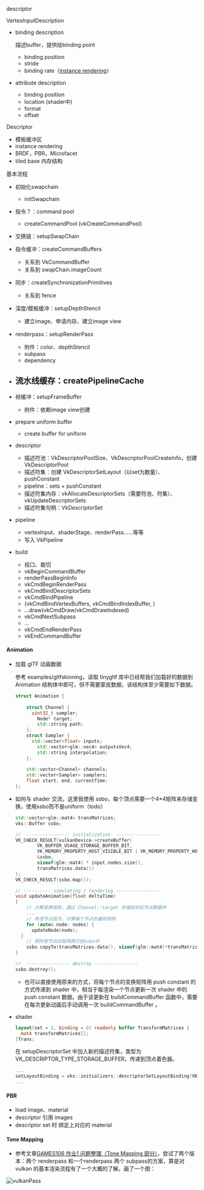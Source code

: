 descriptor



VertexInputDescription

- binding description

  描述buffer，提供给binding point

  - binding position
  - stride
  - binding rate（[instance rendering](https://zhuanlan.zhihu.com/p/54575986)）

- attribute description

  - binding position
  - location (shader中)
  - format
  - offset



Descriptor





- 模板缓冲区
- instance rendering
- BRDF，PBR，Microfacet
- tiled base 内存结构



基本流程

- 初始化swapchain
  - initSwapchain
- 指令？：command pool
  - createCommandPool (vkCreateCommandPool)
- 交换链：setupSwapChain
- 指令缓冲：createCommandBuffers
  - 关系到 VkCommandBuffer
  - 关系到 swapChain.imageCount
- 同步：createSynchronizationPrimitives
  - 关系到 fence
- 深度/模板缓冲：setupDepthStencil
  - 建立image、申请内存、建立image view
- renderpass：setupRenderPass
  - 附件：color、depthStencil
  - subpass
  - dependency
- 流水线缓存：createPipelineCache
  - 
- 帧缓冲：setupFrameBuffer
  - 附件：依赖image view创建

- prepare uniform buffer
  - create buffer for uniform
- descriptor
  - 描述符池：VkDescriptorPoolSize、VkDescriptorPoolCreateInfo，创建VkDescriptorPool
  - 描述符集：创建 VkDescriptorSetLayout（以set为数量）、pushConstant
  - pipeline：sets + pushConstant
  - 描述符集内存：vkAllocateDescriptorSets（需要符池、符集）、vkUpdateDescriptorSets
  - 描述符集句柄：VkDescriptorSet
- pipeline
  - vertexInput、shaderStage、renderPass……等等
  - 写入 VkPipeline
- build
  - 视口、裁切
  - vkBeginCommandBuffer
  - renderPassBeginInfo
  - vkCmdBeginRenderPass
  - vkCmdBindDescriptorSets
  - vkCmdBindPipeline
  -  (vkCmdBindVertexBuffers, vkCmdBindIndexBuffer, )
  - ...draw(vkCmdDraw/vkCmdDrawIndexed)
  - vkCmdNextSubpass
  - ...
  - vkCmdEndRenderPass
  - vkEndCommandBuffer



#### Animation

- 加载 glTF 动画数据

  参考 examples/gltfskinning，读取 tinygltf 库中已经帮我们加载好的数据到 Animation 结构体中即可，但不需要蒙皮数据，该结构体至少需要如下数据。

  ```c++
  struct Animation {
      
      struct Channel {
  		uint32_t sampler;
          Node* target;
          std::string path;
      };
      struct Sampler {
  		std::vector<float> inputs;
          std::vector<glm::vec4> outputsVec4;
          std::string interpolation;
      };
      
      std::vector<Channel> channels;
      std::vector<Sampler> samplers;
      float start, end, currentTime;
  };
  ```

  

- 如何与 shader 交流，这里我使用 ssbo，每个顶点需要一个4*4矩阵来存储变换，使用ssbo而不是uniform（todo）

  ```c++
  std::vector<glm::mat4> transMatrices;
  vks::Buffer ssbo;
  
  //  ---------------- initialization  ----------------
  VK_CHECK_RESULT(vulkanDevice->createBuffer(
          VK_BUFFER_USAGE_STORAGE_BUFFER_BIT,
          VK_MEMORY_PROPERTY_HOST_VISIBLE_BIT | VK_MEMORY_PROPERTY_HOST_COHERENT_BIT,
          &ssbo,
          sizeof(glm::mat4) * input.nodes.size(),
          transMatrices.data())
  );
  VK_CHECK_RESULT(ssbo.map());
  
  // ---------- simulating / rendering ----------------
  void updateAnimation(float deltaTime)
  {
      // 计算变换矩阵，通过 Channel::target 存储到对应节点数据中
      ...
      // 考虑节点层次，计算每个节点的最终矩阵
      for (auto& node: nodes) {
      	updateNode(node);
  	}
      // 把所有节点的矩阵拷贝到ssbo中
      ssbo.copyTo(transMatrices.data(), sizeof(glm::mat4)*transMatrices.size());
  }
  
  //  ---------------- destroy ----------------
  ssbo.destroy();
  ```

  - 也可以直接使用原来的方式，将每个节点的变换矩阵用 push constant 的方式传递到 shader 中，相当于每渲染一个节点更新一次 shader 中的 push constant 数据。由于该更新在 buildCommandBuffer 函数中，需要在每次更新动画后手动调用一次 buildCommandBuffer 。




- shader

  ```glsl
  layout(set = 2, binding = 0) readonly buffer TransformMatrices {
  	mat4 transformMatrices[];
  }Trans;
  ```

  在 setupDescriptorSet 中加入新的描述符集，类型为 VK_DESCRIPTOR_TYPE_STORAGE_BUFFER，传递到顶点着色器。

  ```c++
  ...
  setLayoutBinding = vks::initializers::descriptorSetLayoutBinding(VK_DESCRIPTOR_TYPE_STORAGE_BUFFER, VK_SHADER_STAGE_VERTEX_BIT, 0);
  ...
  ```



#### PBR

- load image、material
- descriptor 引用 images
- descriptor set 时 绑定上对应的 material



#### Tone Mapping

- 参考文章[GAMES106 作业1 问题整理（Tone Mapping 部分）](https://zhuanlan.zhihu.com/p/641626065)，尝试了两个版本：两个 renderpass 和一个renderpass 两个 subpass的方案，算是对 vulkan 的基本渲染流程有了一个大概的了解。画了一个图：

![vulkanPass](D:\games106-master\note\assets\vulkanPass.jpg)
